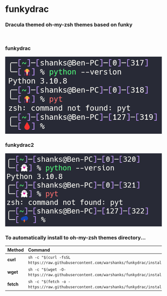 # funkydrac
### Dracula themed oh-my-zsh themes based on funky
<br />

### funkydrac
![funkydrac](./samples/funkydrac.png)
### funkydrac2
![funkydrac2](./samples/funkydrac2.png)

### To automatically install to oh-my-zsh themes directory...
| Method    | Command                                                                                           |
| :-------- | :------------------------------------------------------------------------------------------------ |
| **curl**  | `sh -c "$(curl -fsSL https://raw.githubusercontent.com/warshanks/funkydrac/install.sh)"` |
| **wget**  | `sh -c "$(wget -O- https://raw.githubusercontent.com/warshanks/funkydrac/install.sh)"`   |
| **fetch** | `sh -c "$(fetch -o - https://raw.githubusercontent.com/warshanks/funkydrac/install.sh)"` |
